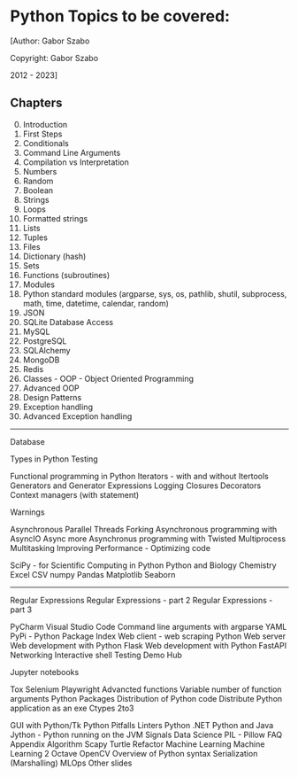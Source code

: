 # Python Topics to be covered:

[Author: Gabor Szabo

Copyright: Gabor Szabo

2012 - 2023]

## Chapters
0. Introduction
1. First Steps
2. Conditionals
3. Command Line Arguments
4. Compilation vs Interpretation
5. Numbers
6. Random
7. Boolean
8. Strings
9. Loops
10. Formatted strings
11. Lists
12. Tuples
13. Files
14. Dictionary (hash)
15. Sets
16. Functions (subroutines)
17. Modules
18. Python standard modules (argparse, sys, os, pathlib, shutil, subprocess, math, time, datetime, calendar, random)
19. JSON
20. SQLite Database Access
21. MySQL
22. PostgreSQL
23. SQLAlchemy
24. MongoDB
25. Redis
26. Classes - OOP - Object Oriented Programming
27. Advanced OOP
28. Design Patterns
29. Exception handling
30. Advanced Exception handling
--- 




Database



Types in Python
Testing

Functional programming in Python
Iterators - with and without Itertools
Generators and Generator Expressions
Logging
Closures
Decorators
Context managers (with statement)

Warnings

Asynchronous
Parallel
Threads
Forking
Asynchronous programming with AsyncIO
Async more
Asynchronus programming with Twisted
Multiprocess
Multitasking
Improving Performance - Optimizing code


SciPy - for Scientific Computing in Python
Python and Biology
Chemistry
Excel
CSV
numpy
Pandas
Matplotlib
Seaborn

-------



Regular Expressions
Regular Expressions - part 2
Regular Expressions - part 3


PyCharm
Visual Studio Code
Command line arguments with argparse
YAML
PyPi - Python Package Index
Web client - web scraping
Python Web server
Web development with Python Flask
Web development with Python FastAPI
Networking
Interactive shell
Testing Demo
Hub

Jupyter notebooks

Tox
Selenium
Playwright
Advancted functions
Variable number of function arguments
Python Packages
Distribution of Python code
Distribute Python application as an exe
Ctypes
2to3



GUI with Python/Tk
Python Pitfalls
Linters
Python .NET
Python and Java
Jython - Python running on the JVM
Signals
Data Science
PIL - Pillow
FAQ
Appendix
Algorithm
Scapy
Turtle
Refactor
Machine Learning
Machine Learning 2
Octave
OpenCV
Overview of Python syntax
Serialization (Marshalling)
MLOps
Other slides


